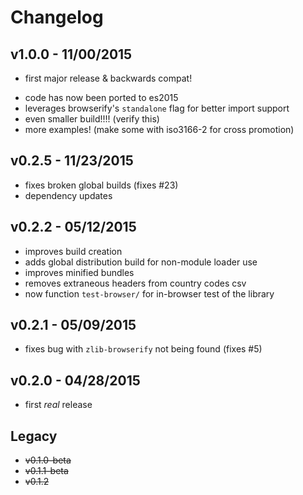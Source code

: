 # Changelog

## v1.0.0 - 11/00/2015
* first major release & backwards compat!
- code has now been ported to es2015
- leverages browserify's `standalone` flag for better import support
- even smaller build!!!! (verify this)
- more examples! (make some with iso3166-2 for cross promotion)

## v0.2.5 - 11/23/2015
- fixes broken global builds (fixes #23)
- dependency updates

## v0.2.2 - 05/12/2015
- improves build creation
- adds global distribution build for non-module loader use
- improves minified bundles
- removes extraneous headers from country codes csv
- now function `test-browser/` for in-browser test of the library

## v0.2.1 - 05/09/2015
- fixes bug with `zlib-browserify` not being found (fixes #5)

## v0.2.0 - 04/28/2015
- first _real_ release

## Legacy
- ~~v0.1.0-beta~~
- ~~v0.1.1-beta~~
- ~~v0.1.2~~
